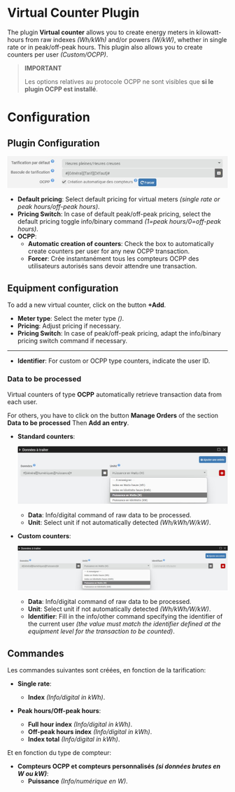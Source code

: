 # Virtual Counter Plugin

The plugin **Virtual counter** allows you to create energy meters in kilowatt-hours from raw indexes *(Wh/kWh)* and/or powers *(W/kW)*, whether in single rate or in peak/off-peak hours. This plugin also allows you to create counters per user *(Custom/OCPP)*.

>**IMPORTANT**
>
>Les options relatives au protocole OCPP ne sont visibles que **si le plugin OCPP est installé**.

# Configuration

## Plugin Configuration

![Plugin Configuration](../images/config_plugin.jpg)

- **Default pricing**: Select default pricing for virtual meters *(single rate or peak hours/off-peak hours)*.
- **Pricing Switch**: In case of default peak/off-peak pricing, select the default pricing toggle info/binary command *(1=peak hours/0=off-peak hours)*.
- **OCPP**:
  - **Automatic creation of counters**: Check the box to automatically create counters per user for any new OCPP transaction.
  - **Forcer**: Crée instantanément tous les compteurs OCPP des utilisateurs autorisés sans devoir attendre une transaction.

## Equipment configuration

To add a new virtual counter, click on the button **+Add**.

- **Meter type**: Select the meter type *()*.
- **Pricing**: Adjust pricing if necessary.
- **Pricing Switch**: In case of peak/off-peak pricing, adapt the info/binary pricing switch command if necessary.

---

- **Identifier**: For custom or OCPP type counters, indicate the user ID.

### Data to be processed

Virtual counters of type **OCPP** automatically retrieve transaction data from each user.

For others, you have to click on the button **Manage Orders** of the section **Data to be processed** Then **Add an entry**.

- **Standard counters**:

  ![Data compteur standard](../images/default_input.jpg)

	- **Data**: Info/digital command of raw data to be processed.
	- **Unit**: Select unit if not automatically detected *(Wh/kWh/W/kW)*.

- **Custom counters**:

  ![Data compteur personnalisé](../images/custom_input.jpg)

	- **Data**: Info/digital command of raw data to be processed.
	- **Unit**: Select unit if not automatically detected *(Wh/kWh/W/kW)*.
	- **Identifier**: Fill in the info/other command specifying the identifier of the current user *(the value must match the identifier defined at the equipment level for the transaction to be counted)*.

## Commandes

Les commandes suivantes sont créées, en fonction de la tarification:

- **Single rate**:
  - **Index** *(Info/digital in kWh)*.

- **Peak hours/Off-peak hours**:
  - **Full hour index** *(Info/digital in kWh)*.
  - **Off-peak hours index** *(Info/digital in kWh)*.
  - **Index total** *(Info/digital in kWh)*.

Et en fonction du type de compteur:

- **Compteurs OCPP et compteurs personnalisés *(si données brutes en W ou kW)***:
  - **Puissance** *(Info/numérique en W)*.
